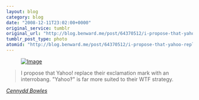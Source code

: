 ```yaml
---
layout: blog
category: blog
date: "2008-12-11T23:02:00+0000"
original_service: tumblr
original_url: "http://blog.benward.me/post/64370512/i-propose-that-yahoo-replace-their-exclamation"
tumblr_post_type: photo
atomid: "http://blog.benward.me/post/64370512/i-propose-that-yahoo-replace-their-exclamation"
---
```

<figure class="photo">
  <a href="http://twitter.com/Cennydd/status/1048907112"><img src="http://benward.me/res/tumblr/media/64370512/0.jpg" alt="Image"></a>
</figure>

<blockquote>I propose that Yahoo! replace their exclamation mark with an interrobang. "Yahoo‽" is far more suited to their WTF strategy.</blockquote>
<cite><a href="http://twitter.com/Cennydd/status/1048907112">Cennydd Bowles</a></cite>